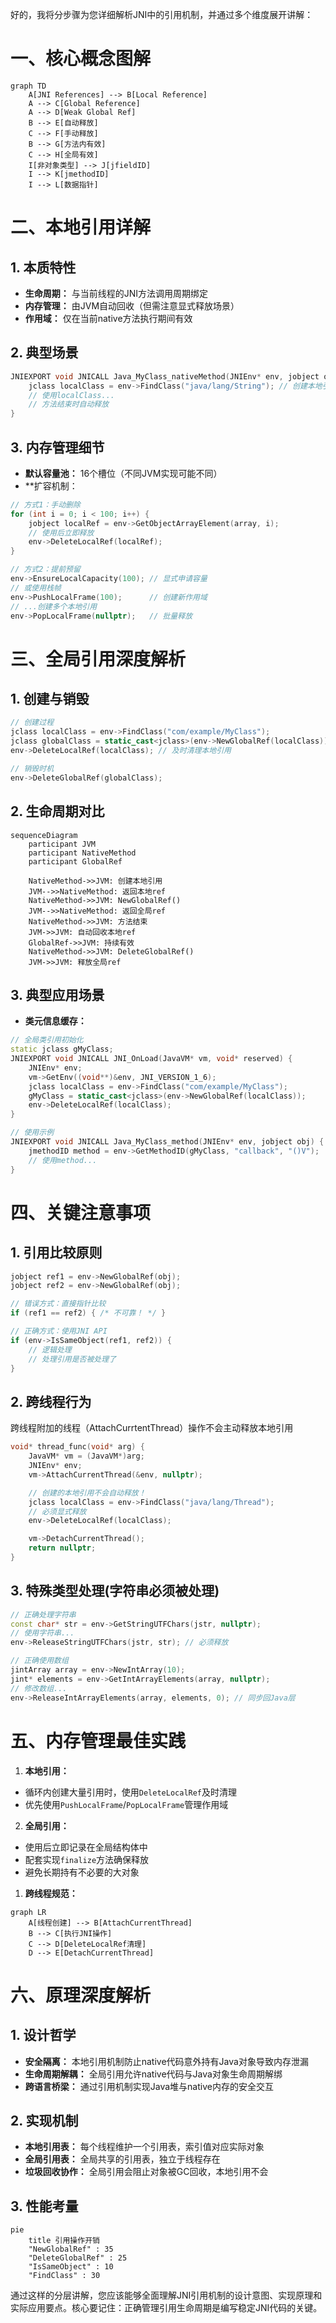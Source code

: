 

好的，我将分步骤为您详细解析JNI中的引用机制，并通过多个维度展开讲解：

# 一、核心概念图解
```mermaid
graph TD
    A[JNI References] --> B[Local Reference]
    A --> C[Global Reference]
    A --> D[Weak Global Ref]
    B --> E[自动释放]
    C --> F[手动释放]
    B --> G[方法内有效]
    C --> H[全局有效]
    I[非对象类型] --> J[jfieldID]
    I --> K[jmethodID]
    I --> L[数据指针]
```

# 二、本地引用详解
## 1. 本质特性
- **生命周期：** 与当前线程的JNI方法调用周期绑定
- **内存管理：** 由JVM自动回收（但需注意显式释放场景）
- **作用域：** 仅在当前native方法执行期间有效

## 2. 典型场景
```cpp
JNIEXPORT void JNICALL Java_MyClass_nativeMethod(JNIEnv* env, jobject obj) {
    jclass localClass = env->FindClass("java/lang/String"); // 创建本地引用
    // 使用localClass...
    // 方法结束时自动释放
}
```

## 3. 内存管理细节
- **默认容量池：** 16个槽位（不同JVM实现可能不同）
- **扩容机制：
```cpp
// 方式1：手动删除
for (int i = 0; i < 100; i++) {
    jobject localRef = env->GetObjectArrayElement(array, i);
    // 使用后立即释放
    env->DeleteLocalRef(localRef);
}

// 方式2：提前预留
env->EnsureLocalCapacity(100); // 显式申请容量
// 或使用栈帧
env->PushLocalFrame(100);      // 创建新作用域
// ...创建多个本地引用
env->PopLocalFrame(nullptr);   // 批量释放
```

# 三、全局引用深度解析
## 1. 创建与销毁
```cpp
// 创建过程
jclass localClass = env->FindClass("com/example/MyClass");
jclass globalClass = static_cast<jclass>(env->NewGlobalRef(localClass));
env->DeleteLocalRef(localClass); // 及时清理本地引用

// 销毁时机
env->DeleteGlobalRef(globalClass);
```

## 2. 生命周期对比
```mermaid
sequenceDiagram
    participant JVM
    participant NativeMethod
    participant GlobalRef
    
    NativeMethod->>JVM: 创建本地引用
    JVM-->>NativeMethod: 返回本地ref
    NativeMethod->>JVM: NewGlobalRef()
    JVM-->>NativeMethod: 返回全局ref
    NativeMethod->>JVM: 方法结束
    JVM->>JVM: 自动回收本地ref
    GlobalRef->>JVM: 持续有效
    NativeMethod->>JVM: DeleteGlobalRef()
    JVM->>JVM: 释放全局ref
```

## 3. 典型应用场景
- **类元信息缓存：**
```cpp
// 全局类引用初始化
static jclass gMyClass;
JNIEXPORT void JNICALL JNI_OnLoad(JavaVM* vm, void* reserved) {
    JNIEnv* env;
    vm->GetEnv((void**)&env, JNI_VERSION_1_6);
    jclass localClass = env->FindClass("com/example/MyClass");
    gMyClass = static_cast<jclass>(env->NewGlobalRef(localClass));
    env->DeleteLocalRef(localClass);
}

// 使用示例
JNIEXPORT void JNICALL Java_MyClass_method(JNIEnv* env, jobject obj) {
    jmethodID method = env->GetMethodID(gMyClass, "callback", "()V");
    // 使用method...
}
```

# 四、关键注意事项
## 1. 引用比较原则
```cpp
jobject ref1 = env->NewGlobalRef(obj);
jobject ref2 = env->NewGlobalRef(obj);

// 错误方式：直接指针比较
if (ref1 == ref2) { /* 不可靠！ */ }

// 正确方式：使用JNI API
if (env->IsSameObject(ref1, ref2)) {
    // 逻辑处理
	// 处理引用是否被处理了
}
```

## 2. 跨线程行为
跨线程附加的线程（AttachCurrtentThread）操作不会主动释放本地引用
```cpp
void* thread_func(void* arg) {
    JavaVM* vm = (JavaVM*)arg;
    JNIEnv* env;
    vm->AttachCurrentThread(&env, nullptr);

    // 创建的本地引用不会自动释放！
    jclass localClass = env->FindClass("java/lang/Thread");
    // 必须显式释放
    env->DeleteLocalRef(localClass);

    vm->DetachCurrentThread();
    return nullptr;
}
```

## 3. 特殊类型处理(字符串必须被处理)
```cpp
// 正确处理字符串
const char* str = env->GetStringUTFChars(jstr, nullptr);
// 使用字符串...
env->ReleaseStringUTFChars(jstr, str); // 必须释放

// 正确使用数组
jintArray array = env->NewIntArray(10);
jint* elements = env->GetIntArrayElements(array, nullptr);
// 修改数组...
env->ReleaseIntArrayElements(array, elements, 0); // 同步回Java层
```

# 五、内存管理最佳实践
1. **本地引用：**
- 循环内创建大量引用时，使用`DeleteLocalRef`及时清理
- 优先使用`PushLocalFrame`/`PopLocalFrame`管理作用域

2. **全局引用：**
- 使用后立即记录在全局结构体中
- 配套实现`finalize`方法确保释放
- 避免长期持有不必要的大对象

1. **跨线程规范：**
```mermaid
graph LR
    A[线程创建] --> B[AttachCurrentThread]
    B --> C[执行JNI操作]
    C --> D[DeleteLocalRef清理]
    D --> E[DetachCurrentThread]
```

# 六、原理深度解析
## 1. 设计哲学
- **安全隔离：** 本地引用机制防止native代码意外持有Java对象导致内存泄漏
- **生命周期解耦：** 全局引用允许native代码与Java对象生命周期解绑
- **跨语言桥梁：** 通过引用机制实现Java堆与native内存的安全交互

## 2. 实现机制
- **本地引用表：** 每个线程维护一个引用表，索引值对应实际对象
- **全局引用表：** 全局共享的引用表，独立于线程存在
- **垃圾回收协作：** 全局引用会阻止对象被GC回收，本地引用不会

## 3. 性能考量
```mermaid
pie
    title 引用操作开销
    "NewGlobalRef" : 35
    "DeleteGlobalRef" : 25
    "IsSameObject" : 10
    "FindClass" : 30
```

通过这样的分层讲解，您应该能够全面理解JNI引用机制的设计意图、实现原理和实际应用要点。核心要记住：正确管理引用生命周期是编写稳定JNI代码的关键。


